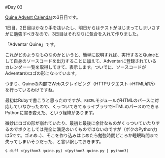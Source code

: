 #Day 03

[Quine Advent Calendar](http://www.adventar.org/calendars/645)の3日目です。

1日目、2日目はかなり手を抜いたし、明日からはテストがはじまってしまいさすがに勉強すべきなので、3日目はそれなりに気合を入れて作りました。

「Adventar Quine」です。

これがどのようなものなのかというと、簡単に説明すれば、実行するとQuineとして自身のソースコードを出力することに加えて、Adventarに登録されているカレンダー一覧を取得してきて、表示します。ついでに、ソースコードがAdventarのロゴの形になっています。

つまり、Quineの内部でWebスクレイピング（HTTPリクエスト→HTML解析）を行っているわけですね。

最初はRubyで書こうと思ったのですが、`REXML`モジュールがHTMLのパースに対応していなかったので、くっついてきてるライブラリでHTMLのパースのできるPythonに書き変えた、という経緯があります。

微妙にロゴの形が崩れていたり、最初と最後に余計なものがくっついていたりするのでボクとしては完全に満足のいくものではないのですが（ボクのPython力は5です。ゴミめ‥）、そこを作り込みはじめたら勉強時間どころか睡眠時間まで失ってしまいそうだった、と言い訳しておきます。

```
$ diff <(python3 quine.py) <(python3 quine.py | python3)
```
